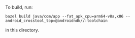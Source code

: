 To build, run:

    bazel build java/com/app --fat_apk_cpu=arm64-v8a,x86 --android_crosstool_top=@androidndk//:toolchain

in this directory.
